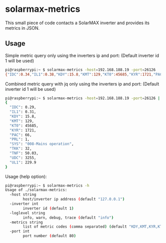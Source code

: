 # solarmax-metrics

This small piece of code contacts a SolarMAX inverter and provides its metrics in JSON.

## Usage

Simple metric query only using the inverters ip and port:
(Default inverter id 1 will be used)

```bash
pi@raspberrypi:~ $ solarmax-metrics -host=192.168.188.19 -port=26126
{"IDC":0.34,"IL1":0.38,"KDY":15.8,"KMT":129,"KT0":45685,"KYR":1721,"PAC":83,"PRL":1,"SYS":"008-Mains operation","TKK":32,"TNF":50.01,"UDC":3228,"UL1":229.8}
```

Combined metric query with jq only using the inverters ip and port:
(Default inverter id 1 will be used)

```bash
pi@raspberrypi:~ $ solarmax-metrics -host=192.168.188.19 -port=26126 | jq
{
  "IDC": 0.29,
  "IL1": 0.31,
  "KDY": 15.8,
  "KMT": 129,
  "KT0": 45685,
  "KYR": 1721,
  "PAC": 66,
  "PRL": 1,
  "SYS": "008-Mains operation",
  "TKK": 32,
  "TNF": 50.03,
  "UDC": 3255,
  "UL1": 229.9
}
```

Usage (help option):

```bash
pi@raspberrypi:~ $ solarmax-metrics -h
Usage of ./solarmax-metrics:
  -host string
        host/inverter ip address (default "127.0.0.1")
  -inverter int
        inverter id (default 1)
  -loglevel string
        info, warn, debug, trace (default "info")
  -metrics string
        list of metric codes (comma separated) (default "KDY,KMT,KYR,KT0,TNF,TKK,PAC,PRL,IL1,IDC,UL1,UDC,SYS")
  -port int
        port number (default 80)
 ```
